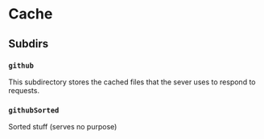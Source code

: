 # Cache

## Subdirs

### `github`

This subdirectory stores the cached files that the sever uses to respond to requests.

### `githubSorted`

Sorted stuff (serves no purpose)